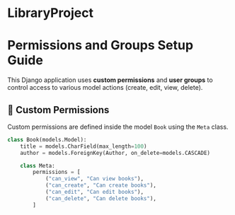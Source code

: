 # LibraryProject

# Permissions and Groups Setup Guide

This Django application uses **custom permissions** and **user groups** to control access to various model actions (create, edit, view, delete).

## 🔐 Custom Permissions

Custom permissions are defined inside the model `Book` using the `Meta` class.

```python
class Book(models.Model):
    title = models.CharField(max_length=100)
    author = models.ForeignKey(Author, on_delete=models.CASCADE)

    class Meta:
        permissions = [
            ("can_view", "Can view books"),
            ("can_create", "Can create books"),
            ("can_edit", "Can edit books"),
            ("can_delete", "Can delete books"),
        ]
